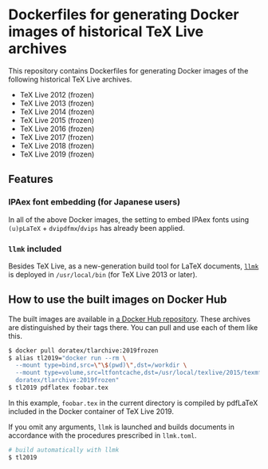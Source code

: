 # Dockerfiles for generating Docker images of historical TeX Live archives

This repository contains Dockerfiles for generating Docker images of the following historical TeX Live archives.

* TeX Live 2012 (frozen)
* TeX Live 2013 (frozen)
* TeX Live 2014 (frozen)
* TeX Live 2015 (frozen)
* TeX Live 2016 (frozen)
* TeX Live 2017 (frozen)
* TeX Live 2018 (frozen)
* TeX Live 2019 (frozen)

## Features 

### IPAex font embedding (for Japanese users)

In all of the above Docker images, the setting to embed IPAex fonts using `(u)pLaTeX` + `dvipdfmx`/`dvips` has already been applied.

### `llmk` included

Besides TeX Live, as a new-generation build tool for LaTeX documents, [`llmk`](https://github.com/wtsnjp/llmk) is deployed in `/usr/local/bin` (for TeX Live 2013 or later).

## How to use the built images on Docker Hub

The built images are available in [a Docker Hub repository](https://hub.docker.com/repository/docker/doratex/tlarchive). These archives are distinguished by their tags there. You can pull and use each of them like this.

```sh
$ docker pull doratex/tlarchive:2019frozen
$ alias tl2019="docker run --rm \
  --mount type=bind,src=\"\$(pwd)\",dst=/workdir \
  --mount type=volume,src=ltfontcache,dst=/usr/local/texlive/2015/texmf-var/luatex-cache/generic/fonts/otl \
  doratex/tlarchive:2019frozen"
$ tl2019 pdflatex foobar.tex
```

In this example, `foobar.tex` in the current directory is compiled by pdfLaTeX included in the Docker container of TeX Live 2019.

If you omit any arguments, `llmk` is launched and builds documents in accordance with the procedures prescribed in `llmk.toml`.

```sh
# build automatically with llmk
$ tl2019
```
